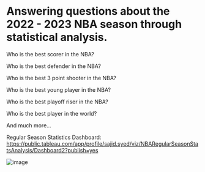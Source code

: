 # Answering questions about the 2022 - 2023 NBA season through statistical analysis.

Who is the best scorer in the NBA?

Who is the best defender in the NBA?

Who is the best 3 point shooter in the NBA?

Who is the best young player in the NBA?

Who is the best playoff riser in the NBA?

Who is the best player in the world?

And much more...

Regular Season Statistics Dashboard: https://public.tableau.com/app/profile/sajid.syed/viz/NBARegularSeasonStatsAnalysis/Dashboard2?publish=yes

![image](https://github.com/Sajid2001/NBA-Stat-Queries/assets/60523377/746e4823-715b-4cc3-8b8a-cf2a3e5c187d)

